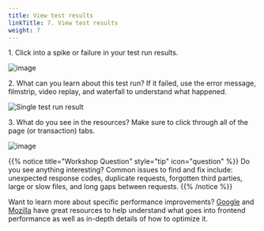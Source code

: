 ```yaml
---
title: View test results
linkTitle: 7. View test results
weight: 7
---
```



1\. Click into a spike or failure in your test run results.

![image](https://ajeuwbhvhr.cloudimg.io/colony-recorder.s3.amazonaws.com/files/2024-02-01/7da71cab-5d3f-4557-af22-413e51706016/ascreenshot.jpeg?tl_px=0,372&br_px=1719,1333&force_format=png&width=1120.0&wat=1&wat_opacity=0.7&wat_gravity=northwest&wat_url=https://colony-recorder.s3.us-west-1.amazonaws.com/images/watermarks/FB923C_standard.png&wat_pad=251,277)

2\. What can you learn about this test run? If it failed, use the error message, filmstrip, video replay, and waterfall to understand what happened.

![Single test run result](../../_img/browser-run-result.png)

3\. What do you see in the resources? Make sure to click through all of the page (or transaction) tabs.

![image](https://ajeuwbhvhr.cloudimg.io/colony-recorder.s3.amazonaws.com/files/2024-02-01/f971fc4b-49bd-4134-ae27-fe9444e41ef0/ascreenshot.jpeg?tl_px=738,453&br_px=2458,1414&force_format=png&width=1120.0&wat=1&wat_opacity=0.7&wat_gravity=northwest&wat_url=https://colony-recorder.s3.us-west-1.amazonaws.com/images/watermarks/FB923C_standard.png&wat_pad=524,276)

{{% notice title="Workshop Question" style="tip" icon="question" %}}
Do you see anything interesting? Common issues to find and fix include: unexpected response codes, duplicate requests, forgotten third parties, large or slow files, and long gaps between requests.
{{% /notice %}}

Want to learn more about specific performance improvements? [Google](https://web.dev/learn/performance/welcome) and [Mozilla](https://developer.mozilla.org/en-US/docs/Web/Performance/How_browsers_work) have great resources to help understand what goes into frontend performance as well as in-depth details of how to optimize it.
